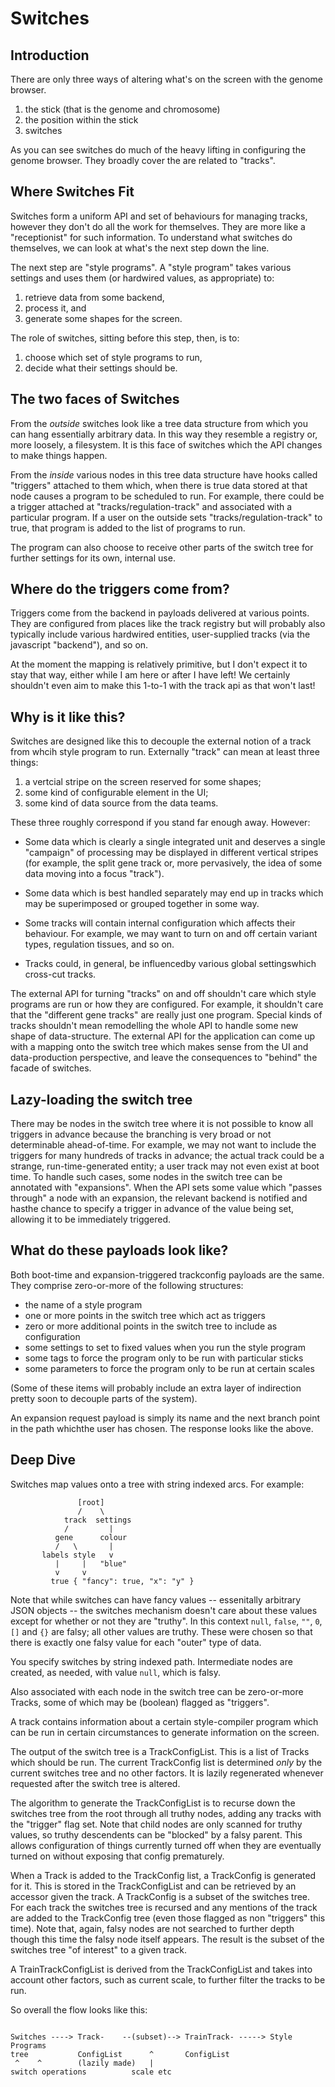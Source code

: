 # Switches

## Introduction

There are only three ways of altering what's on the screen with the genome browser.

  1. the stick (that is the genome and chromosome)
  2. the position within the stick
  3. switches

As you can see switches do much of the heavy lifting in configuring the genome browser. They broadly cover the are related to "tracks".

## Where Switches Fit

Switches form a uniform API and set of behaviours for managing tracks, however they don't do all the work for themselves. They are more like a "receptionist" for such information. To understand what switches do themselves, we can look at what's the next step down the line.

The next step are "style programs". A "style program" takes various settings and uses them (or hardwired values, as appropriate) to:
  1. retrieve data from some backend, 
  2. process it, and 
  3. generate some shapes for the screen.

The role of switches, sitting before this step, then, is to:
  1. choose which set of style programs to run,
  2. decide what their settings should be.

## The two faces of Switches

From the *outside* switches look like a tree data structure from which you can hang essentially arbitrary data. In this way they resemble a registry or, more loosely, a filesystem. It is this face of switches which the API changes to make things happen.

From the *inside* various nodes in this tree data structure have hooks called "triggers" attached to them which, when there is true data stored at that node causes a program to be scheduled to run. For example, there could be a trigger attached at "tracks/regulation-track" and associated with a particular program. If a user on the outside sets "tracks/regulation-track" to true, that program is added to the list of programs to run.

The program can also choose to receive other parts of the switch tree for further settings for its own, internal use.

## Where do the triggers come from?

Triggers come from the backend in payloads delivered at various points. They are configured from places like the track registry but will probably also typically include various hardwired entities, user-supplied tracks (via the javascript "backend"), and so on.

At the moment the mapping is relatively primitive, but I don't expect it to stay that way, either while I am here or after I have left! We certainly shouldn't even aim to make this 1-to-1 with the track api as that won't last!

## Why is it like this?

Switches are designed like this to decouple the external notion of a track from whcih style program to run. Externally "track" can mean at least three things:

1. a vertcial stripe on the screen reserved for some shapes;
2. some kind of configurable element in the UI;
3. some kind of data source from the data teams.

These three roughly correspond if you stand far enough away. However:

* Some data which is clearly a single integrated unit and deserves a single "campaign" of processing may be displayed in different vertical stripes (for example, the split gene track or, more pervasively, the idea of some data moving into a focus "track").

* Some data which is best handled separately may end up in tracks which may be superimposed or grouped together in some way.

* Some tracks will contain internal configuration which affects their behaviour. For example, we may want to turn on and off certain variant types, regulation tissues, and so on.

* Tracks could, in general, be influencedby various global settingswhich cross-cut tracks.

The external API for turning "tracks" on and off shouldn't care which style programs are run or how they are configured. For example, it shouldn't care that the "different gene tracks" are really just one program. Special kinds of tracks shouldn't mean remodelling the whole API to handle some new shape of data-structure. The external API for the application can come up with a mapping onto the switch tree which makes sense from the UI and data-production perspective, and leave the consequences to "behind" the facade of switches.

## Lazy-loading the switch tree

There may be nodes in the switch tree where it is not possible to know all triggers in advance because the branching is very broad or not determinable ahead-of-time. For example, we may not want to include the triggers for many hundreds of tracks in advance; the actual track could be a strange, run-time-generated entity; a user track may not even exist at boot time. To handle such cases, some nodes in the switch tree can be annotated with "expansions". When the API sets some value which "passes through" a node with an expansion, the relevant backend is notified and hasthe chance to specify a trigger in advance of the value being set, allowing it to be immediately triggered.

## What do these payloads look like?

Both boot-time and expansion-triggered trackconfig payloads are the same. They comprise zero-or-more of the following structures:

  * the name of a style program
  * one or more points in the switch tree which act as triggers
  * zero or more additional points in the switch tree to include as configuration
  * some settings to set to fixed values when you run the style program
  * some tags to force the program only to be run with particular sticks
  * some parameters to force the program only to be run at certain scales

(Some of these items will probably include an extra layer of indirection pretty soon to decouple parts of the system).

An expansion request payload is simply its name and the next branch point in the path whichthe user has chosen. The response looks like the above.

## Deep Dive

Switches map values onto a tree with string indexed arcs. For example:

```
               [root]
               /    \
            track  settings
            /         |
          gene      colour
          /   \       |
       labels style   v
          |     |   "blue"
          v     v
         true { "fancy": true, "x": "y" }
```

Note that while switches can have fancy values -- essenitally arbitrary JSON objects -- the switches mechanism doesn't care about these values except for whether or not they are "truthy". In this context `null`, `false`, `""`, `0`, `[]` and `{}` are falsy; all other values are truthy. These were chosen so that there is exactly one falsy value for each "outer" type of data.

You specify switches by string indexed path. Intermediate nodes are created, as needed, with value `null`, which is falsy.

Also associated with each node in the switch tree can be zero-or-more Tracks, some of which may be (boolean) flagged as "triggers".

A track contains information about a certain style-compiler program which can be run in certain circumstances to generate information on the screen.

The output of the switch tree is a TrackConfigList. This is a list of Tracks which should be run. The current TrackConfig list is determined *only* by the current switches tree and no other factors. It is lazily regenerated whenever requested after the switch tree is altered.

The algorithm to generate the TrackConfigList is to recurse down the switches tree from the root through all truthy nodes, adding any tracks with the "trigger" flag set. Note that child nodes are only scanned for truthy values, so truthy descendents can be "blocked" by a falsy parent. This allows configuration of things currently turned off when they are eventually turned on without exposing that config prematurely.

When a Track is added to the TrackConfig list, a TrackConfig is generated for it. This is stored in the TrackConfigList and can be retrieved by an accessor given the track. A TrackConfig is a subset of the switches tree. For each track the switches tree is recursed
and any mentions of the track are added to the TrackConfig tree (even those flagged as non "triggers" this time). Note that, again, falsy nodes are not searched to further depth though this time the falsy node itself appears. The result is the subset of the switches tree "of interest" to a given track.

A TrainTrackConfigList is derived from the TrackConfigList and takes into account other factors, such as current scale, to further filter the tracks to be run.

So overall the flow looks like this:

```

Switches ----> Track-    --(subset)--> TrainTrack- -----> Style Programs
tree           ConfigList      ^       ConfigList
 ^    ^        (lazily made)   |
switch operations          scale etc
```
